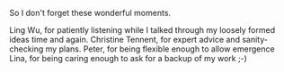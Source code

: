 So I don't forget these wonderful moments.

Ling Wu, for patiently listening while I talked through my loosely formed ideas time and again.
Christine Tennent, for expert advice and sanity-checking my plans.
Peter, for being flexible enough to allow emergence
Lina, for being caring enough to ask for a backup of my work ;-)
